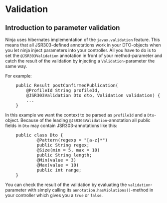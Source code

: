 Validation
=========

Introduction to parameter validation
------------------------------------

Ninja uses hibernates implementation of the <code>javax.validation</code> feature. This means that all JSR303-defined annotations work in your DTO-objects when you let ninja inject parameters into your controller. All you have to do is to set the <code>@JSR303Validation</code> annotation in front of your method-parameter and catch the result of the validation by injecting a <code>Validation</code>-parameter the same way.

For example:

<pre class="prettyprint">
	public Result postConfirmedPublication(
		@ProfileId String profileId,
	    @JSR303Validation Dto dto, Validation validation) {
		...
	}
</pre>

In this example we want the context to be parsed as <code>profileId</code> and a <code>Dto</code>-object. Because of the leading <code>@JSR303Validation</code>-annotation all public fields in <code>Dto</code> may contain JSR303-annotations like this:

<pre class="prettyprint">
	public class Dto {
	        @Pattern(regexp = "[a-z]*")
	        public String regex;
	        @Size(min = 5, max = 10)
	        public String length;
	        @Min(value = 3)
	        @Max(value = 10)
	        public int range;
	}
</pre>

You can check the result of the validation by evaluating the <code>validation</code>-parameter with simply calling its <code>annotation.hasViolations()</code>-method in your controller which gives you a <code>true</code> or <code>false</code>.